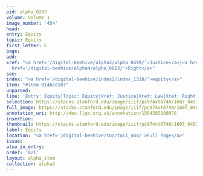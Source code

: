```yaml
---
pid: alpha_0293
volume: Volume 1
image_number: '454'
head:
entry: Equity
topic: Equity
first_letter: E
page:
add:
xref: "<a href='/digital-beehive/alpha3/alpha_0499/'>Justice</a>|<a href='/digital-beehive/alpha3/alpha_0523/'>Law</a>|<a
  href='/digital-beehive/alpha4/alpha_0813/'>Right</a>"
see:
index: "<a href='/digital-beehive/index2/index_1318/'>equity</a>"
item: "#item-814bcd187"
unparsed:
line: 'Entry: Equity|Topic: Equity|Xref: Justice|Xref: Law|Xref: Right|Index: equity|#item-814bcd187'
selection: https://stacks.stanford.edu/image/iiif/ps974xt6740/1607_0453/766,1367,2895,301/full/0/default.jpg
full_image: https://stacks.stanford.edu/image/iiif/ps974xt6740/1607_0453/full/full/0/default.jpg
annotation_uri: http://dev.llgc.org.uk/annotation/1564585108076
insertion:
thumbnail: https://stacks.stanford.edu/image/iiif/ps974xt6740/1607_0453/766,1367,600,180/250,/0/default.jpg
label: Equity
location: "<a href='/digital-beehive/toc/toc1_444/'>Full Page</a>"
issue:
also_in_entry:
order: '021'
layout: alpha_item
collection: alpha2
---
```

